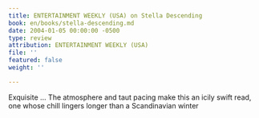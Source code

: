 ```yaml
---
title: ENTERTAINMENT WEEKLY (USA) on Stella Descending
book: en/books/stella-descending.md
date: 2004-01-05 00:00:00 -0500
type: review
attribution: ENTERTAINMENT WEEKLY (USA)
file: ''
featured: false
weight: ''

---
```

Exquisite … The atmosphere and taut pacing make this an icily swift read, one whose chill lingers longer than a Scandinavian winter